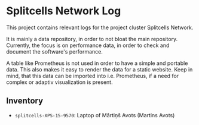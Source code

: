 # Splitcells Network Log
This project contains relevant logs for the project cluster Splitcells Network.

It is mainly a data repository, in order to not bloat the main repository.
Currently, the focus is on performance data,
in order to check and document the software's performance.

A table like Prometheus is not used in order to have a simple and portable
data.
This also makes it easy to render the data for a static website.
Keep in mind, that this data can be imported into i.e. Prometheus,
if a need for complex or adaptiv visualization is present.
## Inventory

* `splitcells-XPS-15-9570`: Laptop of Mārtiņš Avots (Martins Avots)